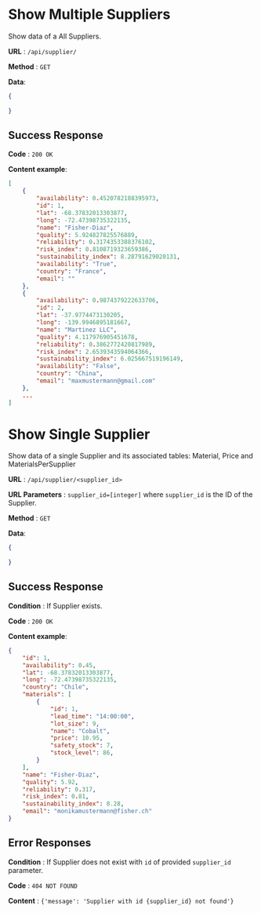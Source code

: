 # Show Multiple Suppliers

Show data of a All Suppliers.

**URL** : `/api/supplier/`

**Method** : `GET`

**Data**: 

```json
{
    
}
```

## Success Response

**Code** : `200 OK`

**Content example**:

```json
[
    {
        "availability": 0.4520782188395973,
        "id": 1,
        "lat": -68.37832013303877,
        "long": -72.47398735322135,
        "name": "Fisher-Diaz",
        "quality": 5.924827825576889,
        "reliability": 0.3174353388376102,
        "risk_index": 0.8108719323659386,
        "sustainability_index": 8.28791629020131,
        "availability": "True",
        "country": "France",
        "email": ""
    },
    {
        "availability": 0.9874379222633706,
        "id": 2,
        "lat": -37.9774473130205,
        "long": -139.9946895181667,
        "name": "Martinez LLC",
        "quality": 4.117976905451678,
        "reliability": 0.3862772420817989,
        "risk_index": 2.6539343594064366,
        "sustainability_index": 6.025667519196149,
        "availability": "False",
        "country": "China",
        "email": "maxmustermann@gmail.com"
    },
    ...
]
```

# Show Single Supplier

Show data of a single Supplier and its associated tables: Material, Price and MaterialsPerSupplier 

**URL** : `/api/supplier/<supplier_id>`

**URL Parameters** : `supplier_id=[integer]` where `supplier_id` is the ID of the Supplier.

**Method** : `GET`

**Data**: 

```json
{
    
}
```

## Success Response

**Condition** : If Supplier exists.

**Code** : `200 OK`

**Content example**:

```json
{
    "id": 1,
    "availability": 0.45,
    "lat": -68.37832013303877,
    "long": -72.47398735322135,
    "country": "Chile",
    "materials": [
        {
            "id": 1,
            "lead_time": "14:00:00",
            "lot_size": 9,
            "name": "Cobalt",
            "price": 10.95,
            "safety_stock": 7,
            "stock_level": 86,
        }
    ],
    "name": "Fisher-Diaz",
    "quality": 5.92,
    "reliability": 0.317,
    "risk_index": 0.81,
    "sustainability_index": 8.28,
    "email": "monikamustermann@fisher.ch"
}
```

## Error Responses

**Condition** : If Supplier does not exist with `id` of provided `supplier_id` parameter.

**Code** : `404 NOT FOUND`

**Content** : `{'message': 'Supplier with id {supplier_id} not found'}`